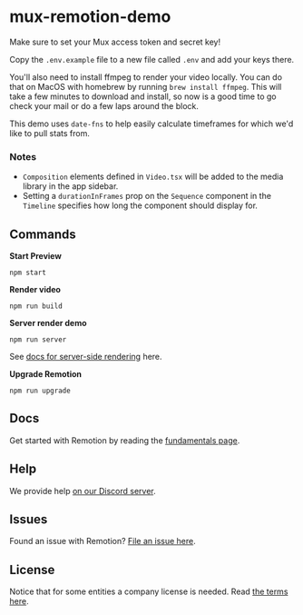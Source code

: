 # mux-remotion-demo

Make sure to set your Mux access token and secret key!

Copy the `.env.example` file to a new file called `.env` and add your keys there.

You'll also need to install ffmpeg to render your video locally. You can do that on MacOS with homebrew by running `brew install ffmpeg`. This will take a few minutes to download and install, so now is a good time to go check your mail or do a few laps around the block.

This demo uses `date-fns` to help easily calculate timeframes for which we'd like to pull stats from.

### Notes

- `Composition` elements defined in `Video.tsx` will be added to the media library in the app sidebar.
- Setting a `durationInFrames` prop on the `Sequence` component in the `Timeline` specifies how long the component should display for.

## Commands

**Start Preview**

```console
npm start
```

**Render video**

```console
npm run build
```

**Server render demo**

```console
npm run server
```

See [docs for server-side rendering](https://www.remotion.dev/docs/ssr) here.

**Upgrade Remotion**

```console
npm run upgrade
```

## Docs

Get started with Remotion by reading the [fundamentals page](https://www.remotion.dev/docs/the-fundamentals).

## Help

We provide help [on our Discord server](https://discord.gg/6VzzNDwUwV).

## Issues

Found an issue with Remotion? [File an issue here](https://github.com/remotion-dev/remotion/issues/new).

## License

Notice that for some entities a company license is needed. Read [the terms here](https://github.com/remotion-dev/remotion/blob/main/LICENSE.md).
